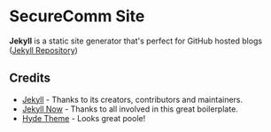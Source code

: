 # SecureComm Site

**Jekyll** is a static site generator that's perfect for GitHub hosted blogs ([Jekyll Repository](https://github.com/jekyll/jekyll))

## Credits

- [Jekyll](https://github.com/jekyll/jekyll) - Thanks to its creators, contributors and maintainers.
- [Jekyll Now](https://github.com/barryclark/jekyll-now/) - Thanks to all involved in this great boilerplate.
- [Hyde Theme](https://github.com/poole/hyde) - Looks great poole!
